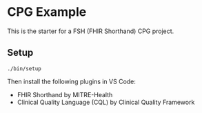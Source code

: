 # CPG Example

This is the starter for a FSH (FHIR Shorthand) CPG project.

## Setup

```
./bin/setup
```

Then install the following plugins in VS Code:

* FHIR Shorthand by MITRE-Health
* Clinical Quality Language (CQL) by Clinical Quality Framework